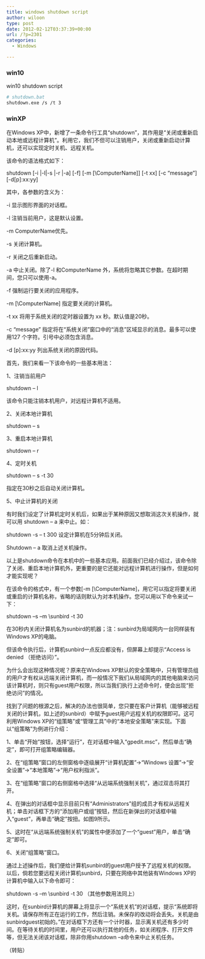 ```yaml
---
title: windows shutdown script
author: wiloon
type: post
date: 2012-02-12T03:37:39+00:00
url: /?p=2301
categories:
  - Windows

---
```

### win10

win10 shutdown script

```bash
# shutdown.bat
shutdown.exe /s /t 3
```

### winXP

在Windows XP中，新增了一条命令行工具“shutdown”，其作用是“关闭或重新启动本地或远程计算机”。利用它，我们不但可以注销用户，关闭或重新启动计算机，还可以实现定时关机、远程关机。

该命令的语法格式如下：

shutdown \[-i |-l|-s |-r |-a\] \[-f\] \[-m [\ComputerName]\] \[-t xx\] \[-c &#8220;message&#8221;\] \[-d[p\]:xx:yy]

其中，各参数的含义为：

-i 显示图形界面的对话框。
  
-l 注销当前用户，这是默认设置。
  
-m ComputerName优先。
  
-s 关闭计算机。
  
-r 关闭之后重新启动。
  
-a 中止关闭。除了-l 和ComputerName 外，系统将忽略其它参数。在超时期间，您只可以使用-a。
  
-f 强制运行要关闭的应用程序。
  
-m [\ComputerName] 指定要关闭的计算机。
  
-t xx 将用于系统关闭的定时器设置为 xx 秒。默认值是20秒。
  
-c &#8220;message&#8221; 指定将在“系统关闭”窗口中的“消息”区域显示的消息。最多可以使用127 个字符。引号中必须包含消息。
  
-d [p]:xx:yy 列出系统关闭的原因代码。

首先，我们来看一下该命令的一些基本用法：

1、注销当前用户
  
shutdown &#8211; l
  
该命令只能注销本机用户，对远程计算机不适用。

2、关闭本地计算机
  
shutdown &#8211; s

3、重启本地计算机
  
shutdown &#8211; r

4、定时关机
  
shutdown &#8211; s -t 30
  
指定在30秒之后自动关闭计算机。

5、中止计算机的关闭

有时我们设定了计算机定时关机后，如果出于某种原因又想取消这次关机操作，就可以用 shutdown &#8211; a 来中止。如：

shutdown -s – t 300 设定计算机在5分钟后关闭。
  
Shutdown – a 取消上述关机操作。

以上是shutdown命令在本机中的一些基本应用。前面我们已经介绍过，该命令除了关闭、重启本地计算机外，更重要的是它还能对远程计算机进行操作，但是如何才能实现呢？

在该命令的格式中，有一个参数[-m [\ComputerName]，用它可以指定将要关闭或重启的计算机名称，省略的话则默认为对本机操作。您可以用以下命令来试一下：

shutdown –s –m \sunbird -t 30

在30秒内关闭计算机名为sunbird的机器；注：sunbird为局域网内一台同样装有Windows XP的电脑。

但该命令执行后，计算机sunbird一点反应都没有，但屏幕上却提示“Access is denied （拒绝访问）”。

为什么会出现这种情况呢？原来在Windows XP默认的安全策略中，只有管理员组的用户才有权从远端关闭计算机，而一般情况下我们从局域网内的其他电脑来访问该计算机时，则只有guest用户权限，所以当我们执行上述命令时，便会出现“拒绝访问”的情况。

找到了问题的根源之后，解决的办法也很简单，您只要在客户计算机（能够被远程关闭的计算机，如上述的sunbird）中赋予guest用户远程关机的权限即可。这可利用Windows XP的“组策略”或“管理工具”中的“本地安全策略”来实现。下面以“组策略”为例进行介绍：

1、单击“开始”按钮，选择“运行”，在对话框中输入“gpedit.msc”，然后单击“确定”，即可打开组策略编辑器。

2、在“组策略”窗口的左侧窗格中逐级展开“计算机配置”→“Windows 设置”→“安全设置”→“本地策略”→“用户权利指派”。

3、在“组策略”窗口的右侧窗格中选择“从远端系统强制关机”，通过双击将其打开。
  
4、在弹出的对话框中显示目前只有“Administrators”组的成员才有权从远程关机；单击对话框下方的“添加用户或组”按钮，然后在新弹出的对话框中输入“guest”，再单击“确定”按扭。如图9所示。

5、这时在“从远端系统强制关机”的属性中便添加了一个“guest”用户，单击“确定”即可。

6、关闭“组策略”窗口。

通过上述操作后，我们便给计算机sunbird的guest用户授予了远程关机的权限。以后，倘若您要远程关闭计算机sunbird，只要在网络中其他装有Windows XP的计算机中输入以下命令即可：

shutdown -s –m \sunbird -t 30 （其他参数用法同上）

这时，在sunbird计算机的屏幕上将显示一个“系统关机”的对话框，提示“系统即将关机。请保存所有正在运行的工作，然后注销。未保存的改动将会丢失。关机是由sunbirdguest初始的。”在对话框下方还有一个计时器，显示离关机还有多少时间。在等待关机的时间里，用户还可以执行其他的任务，如关闭程序、打开文件等，但无法关闭该对话框，除非你用shutdown –a命令来中止关机任务。
  
（转贴）